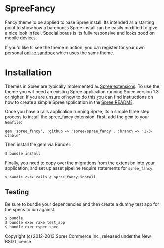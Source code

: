 SpreeFancy
==========

Fancy theme to be applied to base Spree install. Its intended as a starting point to show how a barebones Spree install can be easily modified to give a nice look in feel. Special bonus is its fully responsive and looks good on mobile devices.

If you'd like to see the theme in action, you can register for your own personal [online sandbox](http://spreecommerce.com/demo) which uses the same theme.

Installation
============

Themes in Spree are typically implemented as [Spree extensions](http://guides.spreecommerce.com/extensions.html). To use the theme you will need an existing Spree application running Spree version 1.3 or higher. If you are unsure of how to do this you can find instructions on how to create a simple Spree application in the [Spree README](https://github.com/spree/spree).

Once you have a rails application running Spree, its a simple three step process to install the spree_fancy extension.  First, add the gem to your `Gemfile`:

```
gem 'spree_fancy', :github => 'spree/spree_fancy', :branch => '1-3-stable'
```

Then install the gem via Bundler:

```
$ bundle install
```

Finally, you need to copy over the migrations from the extension into your application, and set up asset pipeline require statements for `spree_fancy`:

```
$ bundle exec rails g spree_fancy:install
```


Testing
-------

Be sure to bundle your dependencies and then create a dummy test app for the specs to run against.

    $ bundle
    $ bundle exec rake test_app
    $ bundle exec rspec spec

Copyright (c) 2012-2013 Spree Commerce Inc., released under the New BSD License
